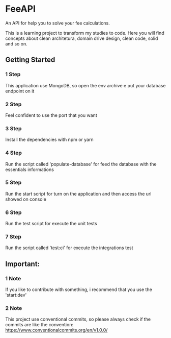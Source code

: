 # FeeAPI

An API for help you to solve your fee calculations. 

This is a learning project to transform my studies to code. Here you will find concepts about clean architetura, domain drive design, clean code, solid and so on.

## Getting Started
### 1 Step
This application use MongoDB, so open the env archive e put your database endpoint on it

### 2 Step
Feel confident to use the port that you want

### 3 Step
Install the dependencies with npm or yarn

### 4 Step
Run the script called 'populate-database' for feed the database with the essentials informations

### 5 Step
Run the start script for turn on the application and then access the url showed on console

### 6 Step
Run the test script for execute the unit tests

### 7 Step 
Run the script called 'test:ci' for execute the integrations test

## Important:

### 1 Note
If you like to contribute with something, i recommend that you use the 'start:dev'

### 2 Note
This project use conventional commits, so please always check if the commits are like the convention:
https://www.conventionalcommits.org/en/v1.0.0/
